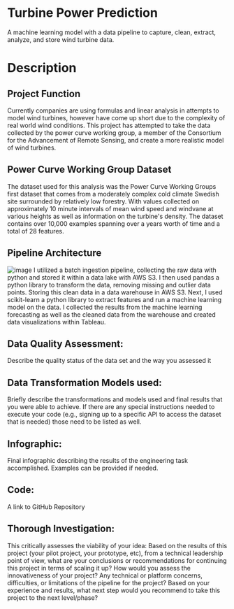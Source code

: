 # Turbine Power Prediction
A machine learning model with a data pipeline to capture, clean, extract, analyze, and store wind turbine data.
# Description
## Project Function
Currently companies are using formulas and linear analysis in attempts to model wind turbines, however have come up short due to the complexity of real world wind conditions. This project has attempted to take the data collected by the power curve working group, a member of the Consortium for the Advancement of Remote Sensing, and create a more realistic model of wind turbines.
## Power Curve Working Group Dataset
The dataset used for this analysis was the Power Curve Working Groups first dataset that comes from a moderately complex cold climate Swedish site surrounded by relatively low forestry. With values collected on approximately 10 minute intervals of mean wind speed and windvane at various heights as well as information on the turbine's density. The dataset contains over 10,000 examples spanning over a years worth of time and a total of 28 features.
## Pipeline Architecture
![image](https://github.com/user-attachments/assets/0342e015-5abf-41e4-87fe-1911c3e73be6)
I utilized a batch ingestion pipeline, collecting the raw data with python and stored it within a data lake with AWS S3. I then used pandas a python library to transform the data, removing missing and outlier data points. Storing this clean data in a data warehouse in AWS S3. Next, I used scikit-learn a python library to extract features and run a machine learning model on the data. I collected the results from the machine learning forecasting as well as the cleaned data from the warehouse and created data visualizations within Tableau.
## Data Quality Assessment: 
Describe the quality status of the data set and the way you assessed it
## Data Transformation Models used: 
Briefly describe the transformations and models used and final results that you were able to achieve. If there are any special instructions needed to execute your code (e.g., signing up to a specific API to access the dataset that is needed) those need to be listed as well.
## Infographic: 
Final infographic describing the results of the engineering task accomplished. Examples can be provided if needed.
## Code: 
A link to GitHub Repository
## Thorough Investigation: 
This critically assesses the viability of your idea: Based on the results of this project (your pilot project, your prototype, etc), from a technical leadership point of view, what are your conclusions or recommendations for continuing this project in terms of scaling it up? How would you assess the innovativeness of your project? Any technical or platform concerns, difficulties, or limitations of the pipeline for the project? Based on your experience and results, what next step would you recommend to take this project to the next level/phase?
